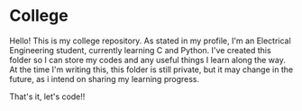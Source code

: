 # College

Hello! This is my college repository. As stated in my profile, I'm an Electrical Engineering student, currently learning C and Python.
I've created this folder so I can store my codes and any useful things I learn along the way.
At the time I'm writing this, this folder is still private, but it may change in the future, as i intend on sharing my learning progress.

That's it, let's code!!
